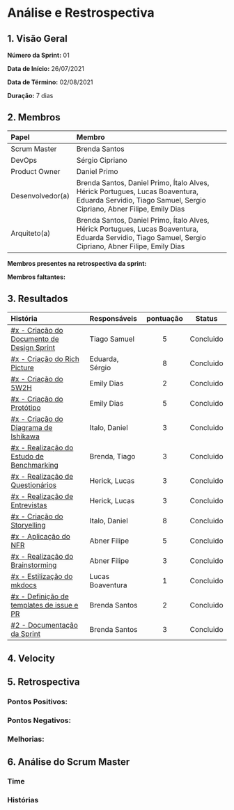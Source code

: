 # Análise e Restrospectiva

## 1. Visão Geral

**Número da Sprint:** 01  

**Data de Início:** 26/07/2021  

**Data de Término:** 02/08/2021   

**Duração:** 7 dias       

## 2. Membros
|      Papel       |          Membro            |
| :--------------  | :-----------------------   |
|    Scrum Master  |       Brenda Santos        |
|      DevOps      |      Sérgio Cipriano       |
|   Product Owner  |       Daniel Primo         |
| Desenvolvedor(a) |Brenda Santos, Daniel Primo, Ítalo Alves, Hérick Portugues, Lucas Boaventura, Eduarda Servidio, Tiago Samuel, Sergio Cipriano, Abner Filipe, Emily Dias |
|   Arquiteto(a)   |Brenda Santos, Daniel Primo, Ítalo Alves, Hérick Portugues, Lucas Boaventura, Eduarda Servidio, Tiago Samuel, Sergio Cipriano, Abner Filipe, Emily Dias| 

**Membros presentes na retrospectiva da sprint:**  

**Membros faltantes:**

## 3. Resultados
|  História  | Responsáveis  | pontuação | Status |
| :--------  | :-----------  | :-------: | :----: |
|[#x - Criação do Documento de Design Sprint]( ) | Tiago Samuel |    5    | Concluido |
|[#x - Criação do Rich Picture]( ) | Eduarda, Sérgio |     8     | Concluido |
|[#x - Criação do 5W2H]( ) | Emily Dias |     2     | Concluido | 
|[#x - Criação do Protótipo]( ) | Emily Dias |     5     | Concluido | 
|[#x - Criação do Diagrama de Ishikawa]( ) | Italo, Daniel |     3     | Concluido | 
|[#x - Realização do Estudo de Benchmarking]( ) | Brenda, Tiago |     3     | Concluido | 
|[#x - Realização de Questionários]( ) | Herick, Lucas |     3     | Concluido | 
|[#x - Realização de Entrevistas]( ) | Herick, Lucas |     3     | Concluido | 
|[#x - Criação do Storyelling]( ) | Italo, Daniel |     8     | Concluido | 
|[#x - Aplicação do NFR]( ) | Abner Filipe|     5    | Concluido | 
|[#x - Realização do Brainstorming]( ) | Abner Filipe |     3     | Concluido | 
|[#x - Estilização do mkdocs]() | Lucas Boaventura |     1     | Concluido | 
|[#x - Definição de templates de issue e PR]( ) | Brenda Santos |     2     | Concluido | 
|[#2 - Documentação da Sprint]( ) | Brenda Santos |     3     | Concluido | 

## 4. Velocity


## 5. Retrospectiva

### Pontos Positivos:


### Pontos Negativos:


### Melhorias:


## 6. Análise do Scrum Master
### Time

### Histórias